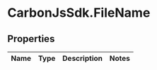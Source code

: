 # CarbonJsSdk.FileName

## Properties

Name | Type | Description | Notes
------------ | ------------- | ------------- | -------------


